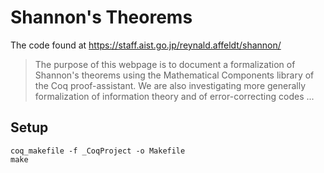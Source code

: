 # Shannon's Theorems

The code found at https://staff.aist.go.jp/reynald.affeldt/shannon/

> The purpose of this webpage is to document a formalization of Shannon's theorems using the Mathematical Components library of the Coq proof-assistant.
> We are also investigating more generally formalization of information theory and of error-correcting codes ...

## Setup

```
coq_makefile -f _CoqProject -o Makefile
make
```
